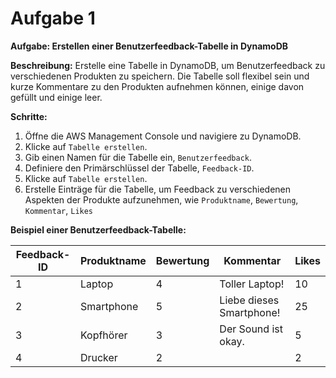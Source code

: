# Aufgabe 1

**Aufgabe: Erstellen einer Benutzerfeedback-Tabelle in DynamoDB**

**Beschreibung:**
Erstelle eine Tabelle in DynamoDB, um Benutzerfeedback zu verschiedenen Produkten zu speichern. Die Tabelle soll flexibel sein und kurze Kommentare zu den Produkten aufnehmen können, einige davon gefüllt und einige leer.

**Schritte:**
1. Öffne die AWS Management Console und navigiere zu DynamoDB.
2. Klicke auf `Tabelle erstellen`.
3. Gib einen Namen für die Tabelle ein, `Benutzerfeedback`.
4. Definiere den Primärschlüssel der Tabelle, `Feedback-ID`.
5. Klicke auf `Tabelle erstellen`.
6. Erstelle Einträge für die Tabelle, um Feedback zu verschiedenen Aspekten der Produkte aufzunehmen, wie  `Produktname`, `Bewertung`, `Kommentar`, `Likes` 


**Beispiel einer Benutzerfeedback-Tabelle:**

| Feedback-ID | Produktname | Bewertung | Kommentar                             | Likes |
|-------------|-------------|-----------|---------------------------------------|-------|
| 1           | Laptop      | 4         | Toller Laptop!                         | 10    |
| 2           | Smartphone  | 5         | Liebe dieses Smartphone!               | 25    |
| 3           | Kopfhörer   | 3         | Der Sound ist okay.                    | 5     |
| 4           | Drucker     | 2         |                                        | 2     |

